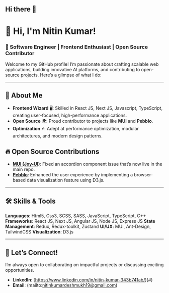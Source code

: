 ## Hi there 👋

# 👋 Hi, I'm Nitin Kumar!  
### 🚀 Software Engineer | Frontend Enthusiast | Open Source Contributor  

Welcome to my GitHub profile! I’m passionate about crafting scalable web applications, building innovative AI platforms, and contributing to open-source projects. Here’s a glimpse of what I do:  

---

## 🌟 **About Me**  
- **Frontend Wizard** 🖥️: Skilled in React JS, Next JS, Javascript, TypeScript, creating user-focused, high-performance applications.   
- **Open Source** 🌍: Proud contributor to projects like **MUI** and **Pebblo**.  
- **Optimization** ⚡: Adept at performance optimization, modular architectures, and modern design patterns.  

## 🔥 **Open Source Contributions**  
- **[MUI (Joy-UI)](https://github.com/mui/material-ui)**: Fixed an accordion component issue that’s now live in the main repo.  
- **[Pebblo](https://github.com/daxa-ai/pebblo)**: Enhanced the user experience by implementing a browser-based data visualization feature using D3.js.  

---

## 🛠️ **Skills & Tools**  
**Languages**: Html5, Css3, SCSS, SASS, JavaScript, TypeScript, C++ 
**Frameworks**: React JS, Next JS, Angular JS, Node JS, Express JS 
**State Management**: Redux, Redux-toolkit, Zustand
**UI/UX**: MUI, Ant-Design, TailwindCSS
**Visualization**: D3.js   

---

## 💬 Let’s Connect!  
I’m always open to collaborating on impactful projects or discussing exciting opportunities.  
- **LinkedIn**: [https://www.linkedin.com/in/nitin-kumar-343b741ab/)(#)   
- **Email**: (mailto:nitinkumardeshmukh19@gmail.com)  
